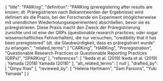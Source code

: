 {
    "title": "PARKing",
    "definition": "PARKing (preregistering after results are known; dt. Präregistrieren nach Bekanntwerden der Ergebnisse) wird definiert als die Praxis, bei der Forschende ein Experiment (möglicherweise mit unendlichen Wiederholungsexperimenten) abschließen, bevor sie es präregistrieren. Diese Praxis macht den Zweck der Präregistrierung zunichte und ist eine der QRPs (questionable research practices; oder sogar wissenschaftliches Fehlverhalten), die nur versuchen, \"credibility that it has been preregistered\" (dt. die Glaubwürdigkeit, dass es präregistriert wurde\" zu erlangen.",
    "related_terms": [
        "CARKing",
        "HARKing",
        "Preregistration",
        "Questionable Research Practices or Questionable Reporting Practices (QRPs)",
        "SPARKing"
    ],
    "references": [
        "Ikeda et al. (2019) Ikeda et al. (2019) ; Yamada (2018) Yamada (2018)"
    ],
    "alt_related_terms": [
        null
    ],
    "drafted_by": [
        "Qinyu Xiao"
    ],
    "reviewed_by": [
        "Helena Hartmann",
        "Sam Parsons",
        "Yuki Yamada"
    ]
}